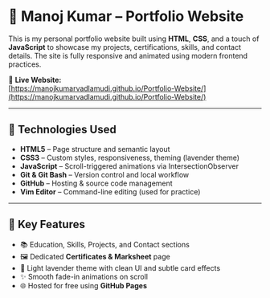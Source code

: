 # 💼 Manoj Kumar – Portfolio Website

This is my personal portfolio website built using **HTML**, **CSS**, and a touch of **JavaScript** to showcase my projects, certifications, skills, and contact details. The site is fully responsive and animated using modern frontend practices.

🔗 **Live Website:**  
[https://manojkumarvadlamudi.github.io/Portfolio-Website/](https://manojkumarvadlamudi.github.io/Portfolio-Website/)

---

## 🔧 Technologies Used

- **HTML5** – Page structure and semantic layout  
- **CSS3** – Custom styles, responsiveness, theming (lavender theme)  
- **JavaScript** – Scroll-triggered animations via IntersectionObserver  
- **Git & Git Bash** – Version control and local workflow  
- **GitHub** – Hosting & source code management  
- **Vim Editor** – Command-line editing (used for practice)

---

## 🧩 Key Features

- 📚 Education, Skills, Projects, and Contact sections  
- 🖼️ Dedicated **Certificates & Marksheet** page  
- 🎨 Light lavender theme with clean UI and subtle card effects  
- ✨ Smooth fade-in animations on scroll  
- 🌐 Hosted for free using **GitHub Pages**
